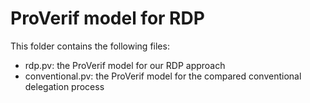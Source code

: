 # ProVerif model for RDP

This folder contains the following files:
- rdp.pv: the ProVerif model for our RDP approach
- conventional.pv: the ProVerif model for the compared conventional delegation process
